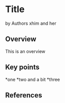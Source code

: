 # Title

by Authors xhim and her

## Overview

This is an overview

## Key points

*one
*two and a bit
*three

## References 

